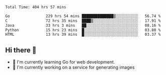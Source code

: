 <!--START_SECTION:waka-->

```txt
Total Time: 404 hrs 57 mins

Go                229 hrs 54 mins ██████████████▒░░░░░░░░░░   56.74 %
C                 72 hrs 35 mins  ████▒░░░░░░░░░░░░░░░░░░░░   17.91 %
Java              33 hrs 3 mins   ██░░░░░░░░░░░░░░░░░░░░░░░   08.16 %
Python            15 hrs 23 mins  █░░░░░░░░░░░░░░░░░░░░░░░░   03.80 %
HTML              13 hrs 39 mins  █░░░░░░░░░░░░░░░░░░░░░░░░   03.37 %
```

<!--END_SECTION:waka-->

## Hi there 👋
- 🌱 I'm currently learning Go for web development.
- 🔭 I'm currently working on a service for generating images 

<!--
**prorok210/prorok210** is a ✨ _special_ ✨ repository because its `README.md` (this file) appears on your GitHub profile.

Here are some ideas to get you started:

- 🔭 I’m currently working on ...
- 🌱 I’m currently learning ...
- 👯 I’m looking to collaborate on ...
- 🤔 I’m looking for help with ...
- 💬 Ask me about ...
- 📫 How to reach me: ...
- 😄 Pronouns: ...
- ⚡ Fun fact: ...
-->

